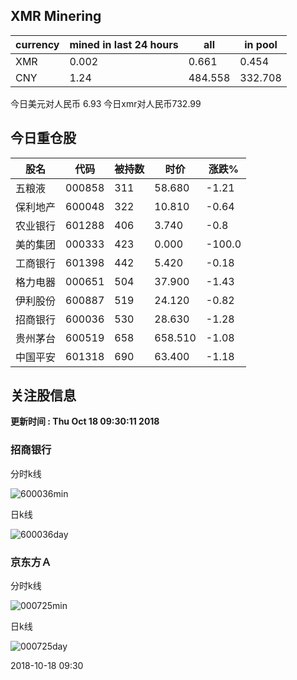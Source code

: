 ## XMR Minering

|currency|mined in last 24 hours|all|in pool|
|---|---|---|---|
|XMR|0.002|0.661|0.454|
|CNY|1.24|484.558|332.708|

今日美元对人民币 6.93	今日xmr对人民币732.99


## 今日重仓股 

|股名|代码|被持数|时价|涨跌%|
|---|---|---|---|---|
|五粮液|000858|311|58.680|-1.21|
|保利地产|600048|322|10.810|-0.64|
|农业银行|601288|406|3.740|-0.8|
|美的集团|000333|423|0.000|-100.0|
|工商银行|601398|442|5.420|-0.18|
|格力电器|000651|504|37.900|-1.43|
|伊利股份|600887|519|24.120|-0.82|
|招商银行|600036|530|28.630|-1.28|
|贵州茅台|600519|658|658.510|-1.08|
|中国平安|601318|690|63.400|-1.18|

## 关注股信息
**更新时间 : Thu Oct 18 09:30:11 2018**
### 招商银行 
分时k线

![600036min](http://image.sinajs.cn/newchart/min/n/sh600036.gif)

日k线

![600036day](http://image.sinajs.cn/newchart/daily/n/sh600036.gif)

### 京东方Ａ 
分时k线

![000725min](http://image.sinajs.cn/newchart/min/n/sz000725.gif)

日k线

![000725day](http://image.sinajs.cn/newchart/daily/n/sz000725.gif)

2018-10-18 09:30